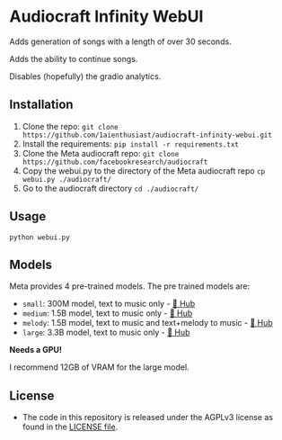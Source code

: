 # Audiocraft Infinity WebUI

Adds generation of songs with a length of over 30 seconds.

Adds the ability to continue songs.

Disables (hopefully) the gradio analytics.

## Installation
1. Clone the repo:
`git clone https://github.com/1aienthusiast/audiocraft-infinity-webui.git`
2. Install the requirements:
`pip install -r requirements.txt`
3. Clone the Meta audiocraft repo:
`git clone https://github.com/facebookresearch/audiocraft`
4. Copy the webui.py to the directory of the Meta audiocraft repo
`cp webui.py ./audiocraft/`
5. Go to the audiocraft directory
`cd ./audiocraft/`
## Usage
```python webui.py```
## Models

Meta provides 4 pre-trained models. The pre trained models are:
- `small`: 300M model, text to music only - [🤗 Hub](https://huggingface.co/facebook/musicgen-small)
- `medium`: 1.5B model, text to music only - [🤗 Hub](https://huggingface.co/facebook/musicgen-medium)
- `melody`: 1.5B model, text to music and text+melody to music - [🤗 Hub](https://huggingface.co/facebook/musicgen-melody)
- `large`: 3.3B model, text to music only - [🤗 Hub](https://huggingface.co/facebook/musicgen-large)

**Needs a GPU!**

I recommend 12GB of VRAM for the large model.

## License
* The code in this repository is released under the AGPLv3 license as found in the [LICENSE file](LICENSE).

